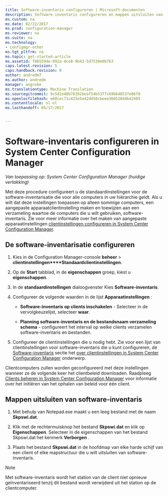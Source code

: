 ```yaml
---
title: Software-inventaris configureren | Microsoft-documenten
description: Software-inventaris configureren en mappen uitsluiten van software-inventaris in Configuration Manager.
ms.custom: na
ms.date: 02/22/2017
ms.prod: configuration-manager
ms.reviewer: na
ms.suite: na
ms.technology:
- configmgr-other
ms.tgt_pltfrm: na
ms.topic: get-started-article
ms.assetid: f86559de-092a-4ce8-9b43-5d7530e0b763
caps.latest.revision: 5
caps.handback.revision: 0
author: andredm7
ms.author: andredm
manager: angrobe
ms.translationtype: Machine Translation
ms.sourcegitcommit: 9c5d1e48b76392beaf54b5377c69b648537e86f8
ms.openlocfilehash: e60cec71c425e5e42d450cbeee366528d4b42405
ms.contentlocale: nl-nl
ms.lasthandoff: 05/17/2017


---
```

# <a name="how-to-configure-software-inventory-in-system-center-configuration-manager"></a>Software-inventaris configureren in System Center Configuration Manager

*Van toepassing op: System Center Configuration Manager (huidige vertakking)*

 Met deze procedure configureert u de standaardinstellingen voor de software-inventarisatie die voor alle computers in uw hiërarchie geldt. Als u wilt dat deze instellingen toepassen op alleen sommige computers, een aangepaste apparaatclientinstelling maken en toewijzen aan een verzameling waartoe de computers die u wilt gebruiken, software-inventaris. Zie voor meer informatie over het maken van aangepaste apparaatinstellingen [clientinstellingen configureren in System Center Configuration Manager](../../../../core/clients/deploy/configure-client-settings.md).  

## <a name="to-configure-software-inventory"></a>De software-inventarisatie configureren  

1.  Kies in de Configuration Manager-console **beheer** > **clientinstellingen****Standaardclientinstellingen**.    

4.  Op de **Start** tabblad, in de **eigenschappen** groep, kiest u **eigenschappen**.  

5.  In de **standaardinstellingen** dialoogvenster Kies **Software-inventaris**.  

6.  Configureer de volgende waarden in de lijst **Apparaatinstellingen** :  

    -   **Software-inventaris op clients inschakelen** - Selecteer in de vervolgkeuzelijst, selecteer **waar**.  

    -   **Planning software-inventaris en de bestandsnaam verzameling schema** - configureert het interval op welke clients verzamelen software-inventaris en bestanden.   

7.  Configureer de clientinstellingen die u nodig hebt. Zie voor een lijst van clientinstellingen voor software-inventaris die u kunt configureren, de [Software-inventaris](../../../../core/clients/deploy/about-client-settings.md#software-inventory) sectie het [over clientinstellingen in System Center Configuration Manager](../../../../core/clients/deploy/about-client-settings.md) onderwerp.  

 Clientcomputers zullen worden geconfigureerd met deze instellingen wanneer ze de volgende keer het clientbeleid downloaden. Raadpleeg [Clients beheren in System Center Configuration Manager](../../../../core/clients/manage/manage-clients.md) voor informatie over het initiëren van het ophalen van beleid voor één client.  


## <a name="to-exclude-folders-from-software-inventory"></a>Mappen uitsluiten van software-inventaris  

1.  Met behulp van Notepad.exe maakt u een leeg bestand met de naam **Skpswi.dat**.  

2.  Klik met de rechtermuisknop het bestand **Skpswi.dat** en klik op **Eigenschappen**. Selecteer in de eigenschappen van het bestand Skpswi.dat het kenmerk **Verborgen** .  

3.  Plaats het bestand **Skpswi.dat** in de hoofdmap van elke harde schijf van een client of elke mapstructuur die u wilt uitsluiten van software-inventaris.  

> [!NOTE]  
>  Met software-inventaris wordt het station van de client niet opnieuw geïnventariseerd tenzij dit bestand wordt verwijderd uit het station op de clientcomputer.
